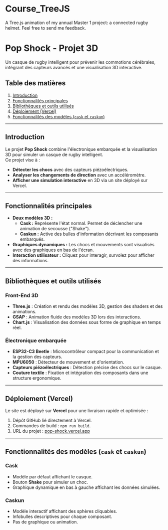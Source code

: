 # Course_TreeJS
A Tree.js animation of my annual Master 1 project: a connected rugby helmet. Feel free to send me feedback.

# Pop Shock - Projet 3D

Un casque de rugby intelligent pour prévenir les commotions cérébrales, intégrant des capteurs avancés et une visualisation 3D interactive.

## Table des matières
1. [Introduction](#introduction)
2. [Fonctionnalités principales](#fonctionnalités-principales)
3. [Bibliothèques et outils utilisés](#bibliothèques-et-outils-utilisés)
4. [Déploiement (Vercel)](#déploiement-vercel)
5. [Fonctionnalités des modèles (`cask` et `caskun`)](#fonctionnalités-des-modèles-cask-et-caskun)

---

## Introduction
Le projet **Pop Shock** combine l'électronique embarquée et la visualisation 3D pour simuler un casque de rugby intelligent.  
Ce projet vise à :
- **Détecter les chocs** avec des capteurs piézoélectriques.
- **Analyser les changements de direction** avec un accéléromètre.
- **Afficher une simulation interactive** en 3D via un site déployé sur Vercel.

---

## Fonctionnalités principales
- **Deux modèles 3D :**
  - **Cask :** Représente l'état normal. Permet de déclencher une animation de secousse ("Shake").
  - **Caskun :** Active des bulles d'information décrivant les composants embarqués.
- **Graphiques dynamiques :** Les chocs et mouvements sont visualisés avec des graphiques en bas de l'écran.
- **Interaction utilisateur :** Cliquez pour interagir, survolez pour afficher des informations.

---

## Bibliothèques et outils utilisés
### Front-End 3D
- **Three.js** : Création et rendu des modèles 3D, gestion des shaders et des animations.
- **GSAP** : Animation fluide des modèles 3D lors des interactions.
- **Chart.js** : Visualisation des données sous forme de graphique en temps réel.

### Électronique embarquée
- **ESP32-C3 Beetle** : Microcontrôleur compact pour la communication et la gestion des capteurs.
- **MPU6050** : Détecteur de mouvement et d'orientation.
- **Capteurs piézoélectriques** : Détection précise des chocs sur le casque.
- **Couture textile** : Fixation et intégration des composants dans une structure ergonomique.

---

## Déploiement (Vercel)
Le site est déployé sur **Vercel** pour une livraison rapide et optimisée :

1. Dépôt GitHub lié directement à Vercel.
2. Commandes de build : `npm run build`.
3. URL du projet : [pop-shock.vercel.app](https://pop-shock.vercel.app)

---

## Fonctionnalités des modèles (`cask` et `caskun`)
### Cask
- Modèle par défaut affichant le casque.
- Bouton **Shake** pour simuler un choc.
- Graphique dynamique en bas à gauche affichant les données simulées.

### Caskun
- Modèle interactif affichant des sphères cliquables.
- Infobulles descriptives pour chaque composant.
- Pas de graphique ou animation.
